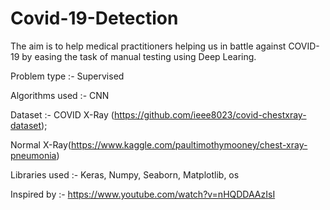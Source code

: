 # Covid-19-Detection
The aim is to help medical practitioners helping us in battle against COVID-19 by easing the task of manual testing using Deep Learing.

Problem type :- Supervised

Algorithms used :- CNN

Dataset :-  COVID X-Ray (https://github.com/ieee8023/covid-chestxray-dataset); 

Normal X-Ray(https://www.kaggle.com/paultimothymooney/chest-xray-pneumonia)

Libraries used :- Keras, Numpy, Seaborn, Matplotlib, os

Inspired by :- https://www.youtube.com/watch?v=nHQDDAAzIsI



